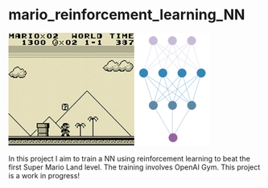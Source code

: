 # mario_reinforcement_learning_NN
<img src="https://github.com/hempelc/mario_reinforcement_learning_NN/blob/main/image.png" alt="Mario NN" width="400"/>

In this project I aim to train a NN using reinforcement learning to beat the first Super Mario Land level.
The training involves OpenAI Gym.
This project is a work in progress!
